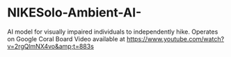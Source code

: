 # NIKESolo-Ambient-AI-
AI model for visually impaired individuals to independently hike. Operates on Google Coral Board 
Video available at
https://www.youtube.com/watch?v=2rgQlmNX4vo&amp;t=883s
